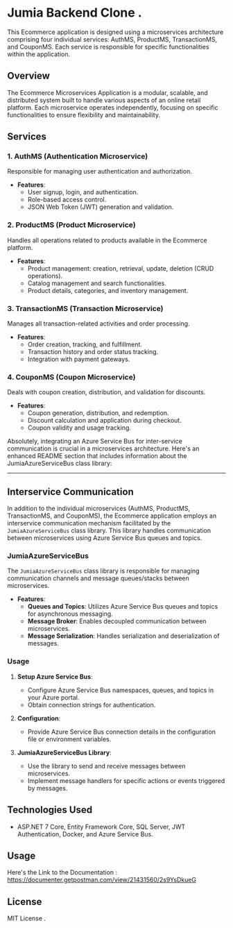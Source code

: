 
# Jumia Backend Clone .

This Ecommerce application is designed using a microservices architecture comprising four individual services: AuthMS, ProductMS, TransactionMS, and CouponMS. Each service is responsible for specific functionalities within the application.

## Overview

The Ecommerce Microservices Application is a modular, scalable, and distributed system built to handle various aspects of an online retail platform. Each microservice operates independently, focusing on specific functionalities to ensure flexibility and maintainability.

## Services

### 1. AuthMS (Authentication Microservice)

Responsible for managing user authentication and authorization.

- **Features**:
  - User signup, login, and authentication.
  - Role-based access control.
  - JSON Web Token (JWT) generation and validation.

### 2. ProductMS (Product Microservice)

Handles all operations related to products available in the Ecommerce platform.

- **Features**:
  - Product management: creation, retrieval, update, deletion (CRUD operations).
  - Catalog management and search functionalities.
  - Product details, categories, and inventory management.

### 3. TransactionMS (Transaction Microservice)

Manages all transaction-related activities and order processing.

- **Features**:
  - Order creation, tracking, and fulfillment.
  - Transaction history and order status tracking.
  - Integration with payment gateways.

### 4. CouponMS (Coupon Microservice)

Deals with coupon creation, distribution, and validation for discounts.

- **Features**:
  - Coupon generation, distribution, and redemption.
  - Discount calculation and application during checkout.
  - Coupon validity and usage tracking.
  
Absolutely, integrating an Azure Service Bus for inter-service communication is crucial in a microservices architecture. Here's an enhanced README section that includes information about the JumiaAzureServiceBus class library:

---

## Interservice Communication

In addition to the individual microservices (AuthMS, ProductMS, TransactionMS, and CouponMS), the Ecommerce application employs an interservice communication mechanism facilitated by the `JumiaAzureServiceBus` class library. This library handles communication between microservices using Azure Service Bus queues and topics.

### JumiaAzureServiceBus

The `JumiaAzureServiceBus` class library is responsible for managing communication channels and message queues/stacks between microservices.

- **Features**:
  - **Queues and Topics**: Utilizes Azure Service Bus queues and topics for asynchronous messaging.
  - **Message Broker**: Enables decoupled communication between microservices.
  - **Message Serialization**: Handles serialization and deserialization of messages.

### Usage

1. **Setup Azure Service Bus**:
   - Configure Azure Service Bus namespaces, queues, and topics in your Azure portal.
   - Obtain connection strings for authentication.

2. **Configuration**:
   - Provide Azure Service Bus connection details in the configuration file or environment variables.

3. **JumiaAzureServiceBus Library**:
   - Use the library to send and receive messages between microservices.
   - Implement message handlers for specific actions or events triggered by messages.

## Technologies Used

-  ASP.NET 7 Core, Entity Framework Core, SQL Server, JWT Authentication, Docker, and Azure Service Bus.

## Usage

Here's the Link to the Documentation : https://documenter.getpostman.com/view/21431560/2s9YsDkueG

## License
MIT License .
